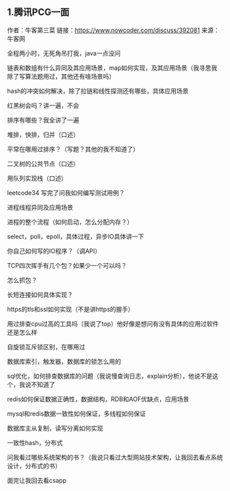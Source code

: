 ## 1.腾讯PCG一面

作者：牛客第三菜
链接：https://www.nowcoder.com/discuss/392081
来源：牛客网



全程两小时，无死角吊打我，java一点没问 

  链表和数组有什么异同及其应用场景，map如何实现，及其应用场景（我寻思我除了写算法题用过，其他还有啥场景吗） 

  hash的冲突如何解决，除了拉链和线性探测还有哪些，具体应用场景 

  红黑树会吗？讲一遍，不会 

  排序有哪些？我全讲了一遍 

  堆排，快排，归并（口述） 

  平常在哪用过排序？（写题？其他的我不知道了） 

  二叉树的公共节点（口述） 

  用队列实现栈（口述） 

  leetcode34 写完了问我如何编写测试用例？ 

  进程线程异同及应用场景 

  进程的整个流程（如何启动，怎么分配内存？） 

  select，poll，epoll，具体过程，异步IO具体讲一下 

  你自己如何写的IO程序？（调API） 

  TCP四次挥手有几个包？如果少一个可以吗？ 

  怎么抓包？ 

  长短连接如何具体实现？ 

  https的tls和ssl如何实现（不是讲https的握手） 

  用过排查cpu过高的工具吗（我说了top）他好像是想问有没有具体的应用过软件还是怎么样 

  自旋锁互斥锁区别，在哪用过 

  数据库索引，触发器，数据库的锁怎么用的 

  sql优化，如何排查数据库的问题（我说慢查询日志，explain分析），他说不是这个，我说不知道了 

  redis如何保证数据正确性，数据结构，RDB和AOF优缺点，应用场景 

  mysql和redis数据一致性如何保证，多线程如何保证 

  数据库主从复制，读写分离如何实现 

  一致性hash，分布式 

  问我看过哪些系统架构的书？（我说只看过大型网站技术架构，让我回去看点系统设计，分布式的书） 

  面完让我回去看csapp
